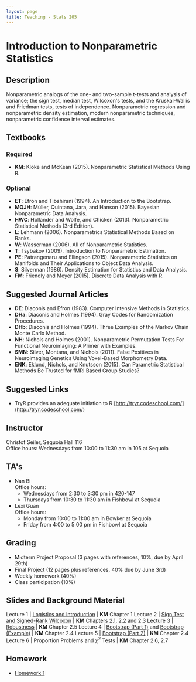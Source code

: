 ```yaml
---
layout: page
title: Teaching - Stats 205
---
```


# Introduction to Nonparametric Statistics

## Description
Nonparametric analogs of the one- and two-sample t-tests and analysis of variance; the sign test, median test, Wilcoxon's tests, and the Kruskal-Wallis and Friedman tests, tests of independence. Nonparametric regression and nonparametric density estimation, modern nonparametric techniques, nonparametric confidence interval estimates.

## Textbooks

### Required
* **KM**: Kloke and McKean (2015). Nonparametric Statistical Methods Using R.

### Optional
* **ET**: Efron and Tibshirani (1994). An Introduction to the Bootstrap.
* **MQJH**: Müller, Quintana, Jara, and Hanson (2015). Bayesian Nonparametric Data Analysis.
* **HWC**: Hollander and Wolfe, and Chicken (2013). Nonparametric Statistical Methods (3rd Edition).
* **L**: Lehmann (2006). Nonparametrics Statistical Methods Based on Ranks.
* **W**: Wasserman (2006). All of Nonparametric Statistics.
* **T**: Tsybakov (2009). Introduction to Nonparametric Estimation.
* **PE**: Patrangenaru and Ellingson (2015). Nonparametric Statistics on Manifolds and Their Applications to Object Data Analysis.
* **S**: Silverman (1986). Density Estimation for Statistics and Data Analysis.
* **FM**: Friendly and Meyer (2015). Discrete Data Analysis with R.

## Suggested Journal Articles
* **DE**: Diaconis and Efron (1983). Computer Intensive Methods in Statistics.
* **DHa**: Diaconis and Holmes (1994). Gray Codes for Randomization Procedures.
* **DHb**: Diaconis and Holmes (1994). Three Examples of the Markov Chain Monte Carlo Method.
* **NH**: Nichols and Holmes (2001). Nonparametric Permutation Tests For Functional Neuroimaging: A Primer with Examples.
* **SMN**: Silver, Montana, and Nichols (2011). False Positives in Neuroimaging Genetics Using Voxel-Based Morphometry Data.
* **ENK**: Eklund, Nichols, and Knutsson (2015). Can Parametric Statistical Methods Be Trusted for fMRI Based Group Studies?

## Suggested Links
* TryR provides an adequate initiation to R [http://tryr.codeschool.com/](http://tryr.codeschool.com/)

## Instructor
Christof Seiler, Sequoia Hall 116  
Office hours: Wednesdays from 10:00 to 11:30 am in 105 at Sequoia

## TA's
* Nan Bi  
Office hours:  
  * Wednesdays from 2:30 to 3:30 pm in 420-147
  * Thursdays from 10:30 to 11:30 am in Fishbowl at Sequoia
* Lexi Guan  
Office hours: 
  * Monday from 10:00 to 11:00 am in Bowker at Sequoia
  * Friday from 4:00 to 5:00 pm in Fishbowl at Sequoia 

## Grading
* Midterm Project Proposal (3 pages with references, 10%, due by April 29th)
* Final Project (12 pages plus references, 40% due by June 3rd)
* Weekly homework (40%)
* Class participation (10%)

## Slides and Background Material

Lecture 1 | [Logistics and Introduction](Lecture1/LogisticsIntroduction.html)                                               | **KM** Chapter 1
Lecture 2 | [Sign Test and Signed-Rank Wilcoxon](Lecture2/SignTestSignedRankWilcoxon.html)                                  | **KM** Chapters 2.1, 2.2 and 2.3
Lecture 3 | [Robustness](Lecture3/Robustness.html)                                                                          | **KM** Chapter 2.5
Lecture 4 | [Bootstrap (Part 1)](Lecture4/BootstrapPart1.html) and [Bootstrap (Example)](Lecture4/BootstrapExample.html)    | **KM** Chapter 2.4
Lecture 5 | [Bootstrap (Part 2)](Lecture4/BootstrapPart2.html)                                                              | **KM** Chapter 2.4
Lecture 6 | Proportion Problems and $\chi^2$ Tests                                                                          | **KM** Chapter 2.6, 2.7

## Homework
* [Homework 1](Homework1/Homework1.html)
